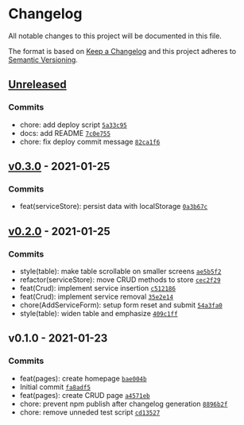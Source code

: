 # Changelog

All notable changes to this project will be documented in this file.

The format is based on [Keep a Changelog](https://keepachangelog.com/en/1.0.0/)
and this project adheres to [Semantic Versioning](https://semver.org/spec/v2.0.0.html).

## [Unreleased](https://github.com/henriquehbr/easycarros-challenge/compare/v0.3.0...HEAD)

### Commits

- chore: add deploy script [`5a33c95`](https://github.com/henriquehbr/easycarros-challenge/commit/5a33c9526680aa4544d777921f7c4e14f4381763)
- docs: add README [`7c0e755`](https://github.com/henriquehbr/easycarros-challenge/commit/7c0e7550db643f5fac1c245c1699219b5d40fe4d)
- chore: fix deploy commit message [`82ca1f6`](https://github.com/henriquehbr/easycarros-challenge/commit/82ca1f6e630b6d7513978b27d3d3f33066be464c)

## [v0.3.0](https://github.com/henriquehbr/easycarros-challenge/compare/v0.2.0...v0.3.0) - 2021-01-25

### Commits

- feat(serviceStore): persist data with localStorage [`0a3b67c`](https://github.com/henriquehbr/easycarros-challenge/commit/0a3b67c5568b5cba961b71002176e821fe602dfa)

## [v0.2.0](https://github.com/henriquehbr/easycarros-challenge/compare/v0.1.0...v0.2.0) - 2021-01-25

### Commits

- style(table): make table scrollable on smaller screens [`ae5b5f2`](https://github.com/henriquehbr/easycarros-challenge/commit/ae5b5f2dcac293ce4017e0530ce22ee621eed6a4)
- refactor(serviceStore): move CRUD methods to store [`cec2f29`](https://github.com/henriquehbr/easycarros-challenge/commit/cec2f29cf7815b6cde018b1bc1abe5bdd69f9a30)
- feat(Crud): implement service insertion [`c512186`](https://github.com/henriquehbr/easycarros-challenge/commit/c5121867ebee8c766341379fe86b09998f199b1a)
- feat(Crud): implement service removal [`35e2e14`](https://github.com/henriquehbr/easycarros-challenge/commit/35e2e1470e460bfc6f8d60a319f8c4e9c95c0ccb)
- chore(AddServiceForm): setup form reset and submit [`54a3fa0`](https://github.com/henriquehbr/easycarros-challenge/commit/54a3fa06723ed73d8bec4d1c8b4d30b718304f4f)
- style(table): widen table and emphasize [`409c1ff`](https://github.com/henriquehbr/easycarros-challenge/commit/409c1ffa948bd1be506b886654409df8b6e0bcab)

## v0.1.0 - 2021-01-23

### Commits

- feat(pages): create homepage [`bae004b`](https://github.com/henriquehbr/easycarros-challenge/commit/bae004bb9968c2b2fe47725059465ca1ef77e79b)
- Initial commit [`fa8adf5`](https://github.com/henriquehbr/easycarros-challenge/commit/fa8adf5bf0f054d01a51a643032ec82c294cde46)
- feat(pages): create CRUD page [`a4571eb`](https://github.com/henriquehbr/easycarros-challenge/commit/a4571eb2e8d18aa884feba410ecd786443d7d429)
- chore: prevent npm publish after changelog generation [`8896b2f`](https://github.com/henriquehbr/easycarros-challenge/commit/8896b2f93a5ba7c8170a50c395c2427478ff71a5)
- chore: remove unneded test script [`cd13527`](https://github.com/henriquehbr/easycarros-challenge/commit/cd13527b442d4f6ba9499342dc1ab0178b7ab46e)
